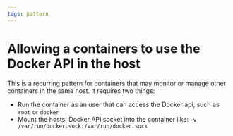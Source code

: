 ```yaml
---
tags: pattern
---
```


# Allowing a containers to use the Docker API in the host
This is a recurring pattern for containers that may monitor or manage other containers in the same host. It requires two things:

* Run the container as an user that can access the Docker api, such as `root` or `docker`
* Mount the hosts' Docker API socket into the container like: `-v /var/run/docker.sock:/var/run/docker.sock`
